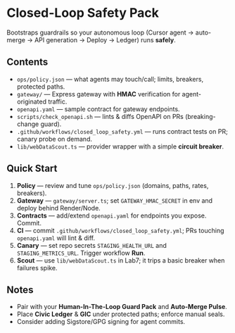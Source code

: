 # Closed-Loop Safety Pack

Bootstraps guardrails so your autonomous loop (Cursor agent → auto-merge → API generation → Deploy → Ledger) runs **safely**.

## Contents
- `ops/policy.json` — what agents may touch/call; limits, breakers, protected paths.
- `gateway/` — Express gateway with **HMAC** verification for agent-originated traffic.
- `openapi.yaml` — sample contract for gateway endpoints.
- `scripts/check_openapi.sh` — lints & diffs OpenAPI on PRs (breaking-change guard).
- `.github/workflows/closed_loop_safety.yml` — runs contract tests on PR; canary probe on demand.
- `lib/webDataScout.ts` — provider wrapper with a simple **circuit breaker**.

## Quick Start
1. **Policy** — review and tune `ops/policy.json` (domains, paths, rates, breakers).
2. **Gateway** — `gateway/server.ts`; set `GATEWAY_HMAC_SECRET` in env and deploy behind Render/Node.
3. **Contracts** — add/extend `openapi.yaml` for endpoints you expose. Commit.
4. **CI** — commit `.github/workflows/closed_loop_safety.yml`; PRs touching `openapi.yaml` will lint & diff.
5. **Canary** — set repo secrets `STAGING_HEALTH_URL` and `STAGING_METRICS_URL`. Trigger workflow **Run**.
6. **Scout** — use `lib/webDataScout.ts` in Lab7; it trips a basic breaker when failures spike.

## Notes
- Pair with your **Human-In-The-Loop Guard Pack** and **Auto-Merge Pulse**.
- Place **Civic Ledger** & **GIC** under protected paths; enforce manual seals.
- Consider adding Sigstore/GPG signing for agent commits.
